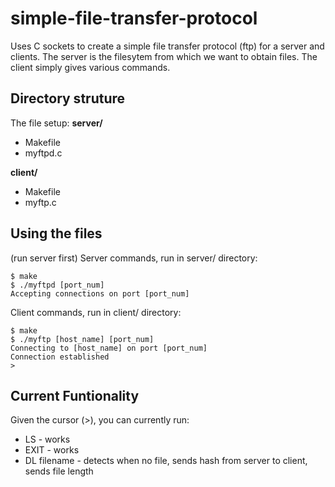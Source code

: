 # simple-file-transfer-protocol
Uses C sockets to create a simple file transfer protocol (ftp) for a server and clients. The server is the filesytem from which we want to obtain files. The client simply gives various commands.

## Directory struture
The file setup:
**server/**
* Makefile
* myftpd.c

**client/**
* Makefile
* myftp.c

## Using the files
(run server first)
Server commands, run in server/ directory: 
```
$ make
$ ./myftpd [port_num]
Accepting connections on port [port_num]
```
Client commands, run in client/ directory: 
```
$ make
$ ./myftp [host_name] [port_num]
Connecting to [host_name] on port [port_num]
Connection established
>
 ```
 
## Current Funtionality
Given the cursor (>), you can currently run:
* LS - works 
* EXIT - works
* DL filename - detects when no file, sends hash from server to client, sends file length
